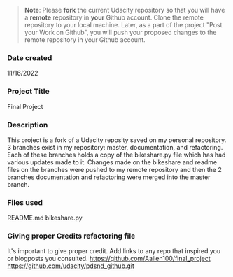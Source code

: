 >**Note**: Please **fork** the current Udacity repository so that you will have a **remote** repository in **your** Github account. Clone the remote repository to your local machine. Later, as a part of the project "Post your Work on Github", you will push your proposed changes to the remote repository in your Github account.

### Date created
11/16/2022

### Project Title
Final Project

### Description
This project is a fork of a Udacity reposity saved on my personal repository. 3 branches exist in my repository: master, documentation, and refactoring. Each of these branches holds a copy of the bikeshare.py file which has had various updates made to it. Changes made on the bikeshare and readme files on the branches were pushed to my remote repository and then the 2 branches documentation and refactoring were merged into the master branch.

### Files used
README.md
bikeshare.py

### Giving proper Credits refactoring file
It's important to give proper credit. Add links to any repo that inspired you or blogposts you consulted.
https://github.com/Aallen100/final_project
https://github.com/udacity/pdsnd_github.git


